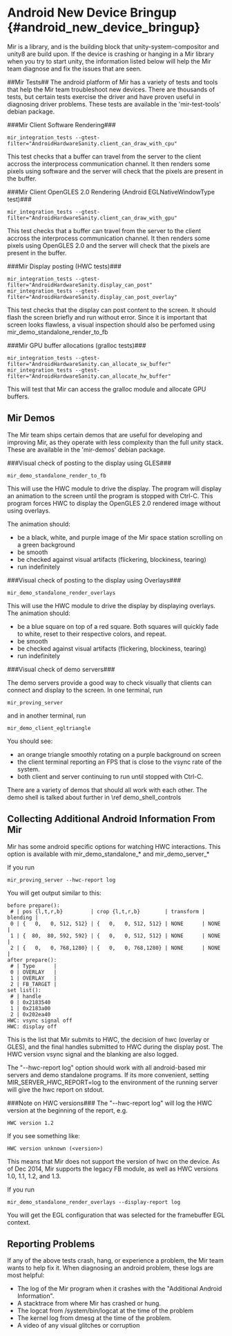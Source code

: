 Android New Device Bringup {#android_new_device_bringup}
===============================

Mir is a library, and is the building block that unity-system-compositor and
unity8 are build upon. If the device is crashing or hanging in a Mir library
when you try to start unity, the information listed below will help the Mir
team diagnose and fix the issues that are seen.

##Mir Tests##
The android platform of Mir has a variety of tests and tools that help the Mir
team troubleshoot new devices. There are thousands of tests, but certain tests
exercise the driver and have proven useful in diagnosing driver problems. These
tests are available in the 'mir-test-tools' debian package.

###Mir Client Software Rendering###

    mir_integration_tests --gtest-filter="AndroidHardwareSanity.client_can_draw_with_cpu"

This test checks that a buffer can travel from the server to the client accross
the interprocess communication channel. It then renders some pixels using
software and the server will check that the pixels are present in the buffer. 

###Mir Client OpenGLES 2.0 Rendering (Android EGLNativeWindowType test)###

    mir_integration_tests --gtest-filter="AndroidHardwareSanity.client_can_draw_with_gpu"

This test checks that a buffer can travel from the server to the client accross
the interprocess communication channel. It then renders some pixels using
OpenGLES 2.0 and the server will check that the pixels are present in the
buffer. 

###Mir Display posting (HWC tests)###

    mir_integration_tests --gtest-filter="AndroidHardwareSanity.display_can_post"
    mir_integration_tests --gtest-filter="AndroidHardwareSanity.display_can_post_overlay"

This test checks that the display can post content to the screen. It should
flash the screen briefly and run without error. Since it is important that
screen looks flawless, a visual inspection should also be perfomed using
mir_demo_standalone_render_to_fb 

###Mir GPU buffer allocations (gralloc tests)###

    mir_integration_tests --gtest-filter="AndroidHardwareSanity.can_allocate_sw_buffer"
    mir_integration_tests --gtest-filter="AndroidHardwareSanity.can_allocate_hw_buffer"

This will test that Mir can access the gralloc module and allocate GPU buffers.

Mir Demos
---------
The Mir team ships certain demos that are useful for developing and improving
Mir, as they operate with less complexity than the full unity stack. These are
available in the 'mir-demos' debian package.

###Visual check of posting to the display using GLES###

    mir_demo_standalone_render_to_fb

This will use the HWC module to drive the display. The program will display an
animation to the screen until the program is stopped with Ctrl-C. This program
forces HWC to display the OpenGLES 2.0 rendered image without using overlays.

The animation should:
 - be a black, white, and purple image of the Mir space station scrolling on a
green background
 - be smooth
 - be checked against visual artifacts (flickering, blockiness, tearing)
 - run indefinitely

###Visual check of posting to the display using Overlays###

    mir_demo_standalone_render_overlays

This will use the HWC module to drive the display by displaying overlays.
The animation should:
 - be a blue square on top of a red square. Both squares will quickly fade to
white, reset to their respective colors, and repeat.
 - be smooth
 - be checked against visual artifacts (flickering, blockiness, tearing)
 - run indefinitely

###Visual check of demo servers###

The demo servers provide a good way to check visually that clients can connect
and display to the screen.
In one terminal, run

    mir_proving_server

and in another terminal, run

    mir_demo_client_egltriangle

You should see:
 - an orange triangle smoothly rotating on a purple background on screen
 - the client terminal reporting an FPS that is close to the vsync rate of the
system.
 - both client and server continuing to run until stopped with Ctrl-C.

There are a variety of demos that should all work with each other. The demo
shell is talked about further in \ref demo_shell_controls

Collecting Additional Android Information From Mir
--------------------------------------------------
Mir has some android specific options for watching HWC interactions. This
option is available with mir_demo_standalone_* and mir_demo_server_*

If you run 

    mir_proving_server --hwc-report log

You will get output similar to this:

    before prepare():
     # | pos {l,t,r,b}         | crop {l,t,r,b}        | transform | blending | 
     0 | {   0,   0, 512, 512} | {   0,   0, 512, 512} | NONE      | NONE     | 
     1 | {  80,  80, 592, 592} | {   0,   0, 512, 512} | NONE      | NONE     | 
     2 | {   0,   0, 768,1280} | {   0,   0, 768,1280} | NONE      | NONE     | 
    after prepare():
     # | Type      | 
     0 | OVERLAY   | 
     1 | OVERLAY   | 
     2 | FB_TARGET | 
    set list():
     # | handle
     0 | 0x2183540
     1 | 0x2183a00
     2 | 0x202ea40
    HWC: vsync signal off
    HWC: display off

This is the list that Mir submits to HWC, the decision of hwc (overlay or GLES),
and the final handles submitted to HWC during the display post. The HWC version
vsync signal and the blanking are also logged.

The "--hwc-report log" option should work with all android-based mir servers
and demo standalone programs. If its more convenient, setting 
MIR_SERVER_HWC_REPORT=log to the environment of the running server will give 
the hwc report on stdout.

###Note on HWC versions###
The "--hwc-report log" will log the HWC version at the beginning of the report,
 e.g.

    HWC version 1.2

If you see something like:

    HWC version unknown (<version>)

This means that Mir does not support the version of hwc on the device.
As of Dec 2014, Mir supports the legacy FB module, as well as HWC versions
1.0, 1.1, 1.2, and 1.3. 

If you run

    mir_demo_standalone_render_overlays --display-report log

You will get the EGL configuration that was selected for the framebuffer EGL
context.

Reporting Problems
-----------------
If any of the above tests crash, hang, or experience a problem, the Mir team
wants to help fix it.
When diagnosing an android problem, these logs are most helpful:
 - The log of the Mir program when it crashes with the "Additional Android
Information".
 - A stacktrace from where Mir has crashed or hung.
 - The logcat from /system/bin/logcat at the time of the problem
 - The kernel log from dmesg at the time of the problem.
 - A video of any visual glitches or corruption
